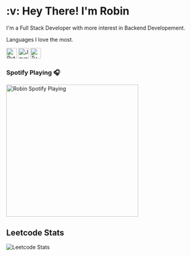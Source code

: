<h1>:v: Hey There! I'm Robin</h1>

<div>
	<p>I'm a Full Stack Developer with more interest in Backend Developement.</p>
	<p>Languages I love the most.</p>
	<img alt="Python" width="28px" src="https://cdn.jsdelivr.net/gh/devicons/devicon/icons/python/python-original.svg" />
	<img alt="JavaScript" width="28px" src="https://cdn.jsdelivr.net/gh/devicons/devicon/icons/javascript/javascript-original.svg" />
	<img alt="TypeScript" width="28px" src="https://cdn.jsdelivr.net/gh/devicons/devicon/icons/typescript/typescript-original.svg" />
<!-- 	<img alt="Java" width="28px" src="https://cdn.jsdelivr.net/gh/devicons/devicon/icons/java/java-original.svg" /> -->
</div>

### Spotify Playing 🎧
[<img src="https://iamrobins.vercel.app/api/spotify" alt="Robin Spotify Playing" width="350" />](https:/open.spotify.com/user/rvfyglefdsi9wvmfs0qv7pv43)

## Leetcode Stats
![Leetcode Stats](https://leetcard.jacoblin.cool/iamrobins?theme=dark)
